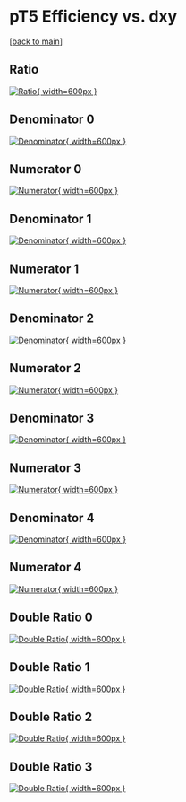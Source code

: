 # pT5 Efficiency vs. dxy

[[back to main](./)]



## Ratio

[![Ratio](../mtv/var/pT5_vtr_211_-1_eff_dxy.png){ width=600px }](../mtv/var/pT5_vtr_211_-1_eff_dxy.pdf)

## Denominator 0

[![Denominator](../mtv/den/pT5_vtr_211_-1_eff_dxy_den0.png){ width=600px }](../mtv/den/pT5_vtr_211_-1_eff_dxy_den0.pdf)

## Numerator 0

[![Numerator](../mtv/num/pT5_vtr_211_-1_eff_dxy_num0.png){ width=600px }](../mtv/num/pT5_vtr_211_-1_eff_dxy_num0.pdf)

## Denominator 1

[![Denominator](../mtv/den/pT5_vtr_211_-1_eff_dxy_den1.png){ width=600px }](../mtv/den/pT5_vtr_211_-1_eff_dxy_den1.pdf)

## Numerator 1

[![Numerator](../mtv/num/pT5_vtr_211_-1_eff_dxy_num1.png){ width=600px }](../mtv/num/pT5_vtr_211_-1_eff_dxy_num1.pdf)

## Denominator 2

[![Denominator](../mtv/den/pT5_vtr_211_-1_eff_dxy_den2.png){ width=600px }](../mtv/den/pT5_vtr_211_-1_eff_dxy_den2.pdf)

## Numerator 2

[![Numerator](../mtv/num/pT5_vtr_211_-1_eff_dxy_num2.png){ width=600px }](../mtv/num/pT5_vtr_211_-1_eff_dxy_num2.pdf)

## Denominator 3

[![Denominator](../mtv/den/pT5_vtr_211_-1_eff_dxy_den3.png){ width=600px }](../mtv/den/pT5_vtr_211_-1_eff_dxy_den3.pdf)

## Numerator 3

[![Numerator](../mtv/num/pT5_vtr_211_-1_eff_dxy_num3.png){ width=600px }](../mtv/num/pT5_vtr_211_-1_eff_dxy_num3.pdf)

## Denominator 4

[![Denominator](../mtv/den/pT5_vtr_211_-1_eff_dxy_den4.png){ width=600px }](../mtv/den/pT5_vtr_211_-1_eff_dxy_den4.pdf)

## Numerator 4

[![Numerator](../mtv/num/pT5_vtr_211_-1_eff_dxy_num4.png){ width=600px }](../mtv/num/pT5_vtr_211_-1_eff_dxy_num4.pdf)

## Double Ratio 0

[![Double Ratio](../mtv/ratio/pT5_vtr_211_-1_eff_dxy_ratio0.png){ width=600px }](../mtv/ratio/pT5_vtr_211_-1_eff_dxy_ratio0.pdf)

## Double Ratio 1

[![Double Ratio](../mtv/ratio/pT5_vtr_211_-1_eff_dxy_ratio1.png){ width=600px }](../mtv/ratio/pT5_vtr_211_-1_eff_dxy_ratio1.pdf)

## Double Ratio 2

[![Double Ratio](../mtv/ratio/pT5_vtr_211_-1_eff_dxy_ratio2.png){ width=600px }](../mtv/ratio/pT5_vtr_211_-1_eff_dxy_ratio2.pdf)

## Double Ratio 3

[![Double Ratio](../mtv/ratio/pT5_vtr_211_-1_eff_dxy_ratio3.png){ width=600px }](../mtv/ratio/pT5_vtr_211_-1_eff_dxy_ratio3.pdf)

